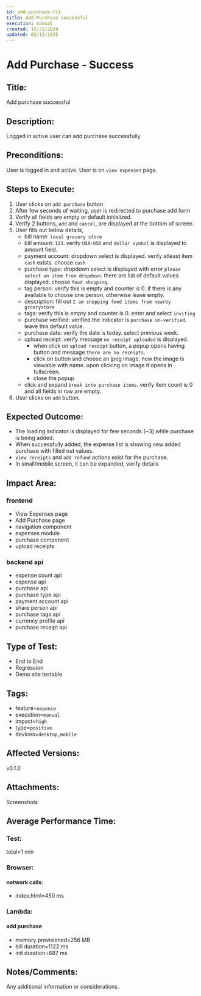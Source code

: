 ```yaml
---
id: add-purchase-tc1
title: Add Purchase successful
execution: manual
created: 12/21/2024
updated: 02/12/2025
---
```


# Add Purchase - Success

## Title:

Add purchase successful

## Description:

Logged in active user can add purchase successfully

## Preconditions:

User is logged in and active. User is on `view expenses` page.

## Steps to Execute:

1. User clicks on `add purchase` button
2. After few seconds of waiting, user is redirected to purchase add form
3. Verify all fields are empty or default initialized.
4. Verify 2 buttons, `add` and `cancel`, are displayed at the bottom of screen.
5. User fills out below details,
   - bill name: `local grocery store`
   - bill amount: `123`. verify `USA-USD` and `dollar symbol` is displayed to amount field.
   - payment account: dropdown select is displayed. verify atleast item `cash` exists. choose `cash`
   - purchase type: dropdown select is displayed with error `please select an item from dropdown`. there are list of default values displayed. choose `food shopping`.
   - tag person: verify this is empty and counter is 0. if there is any available to choose one person, otherwise leave empty.
   - description: fill out `I am shopping food items from nearby grcerystore`
   - tags: verify this is empty and counter is 0. enter and select `inviting`
   - purchase verified: verified the indicator is `purchase un-verified`. leave this default value.
   - purchase date: verify the date is today. select previous week.
   - upload receipt: verify message `no receipt uploaded` is displayed.
     - when click on `upload receipt` button, a popup opens having button and message `there are no receipts`.
     - click on button and choose an jpeg image. now the image is viewable with name. upon clicking on image it opens in fullscreen.
     - close the popup
   - click and expand `break into purchase items`. verify item count is 0 and all fields in row are empty.
6. User clicks on `add` button.

## Expected Outcome:

- The loading indicator is displayed for few seconds (~3) while purchase is being added.
- When successfully added, the expense list is showing new added purchase with filled out values.
- `view receipts` and `add refund` actions exist for the purchase.
- In small/mobile screen, it can be expanded, verify details

## Impact Area:

### frontend

- View Expenses page
- Add Purchase page
- navigation component
- expenses module
- purchase component
- upload receipts

### backend api

- expense count api
- expense api
- purchase api
- purchase type api
- payment account api
- share person api
- purchase tags api
- currency profile api
- purchase receipt api

## Type of Test:

- End to End
- Regression
- Demo site testable

## Tags:

- feature=`expense`
- execution=`manual`
- impact=`high`
- type=`positive`
- devices=`desktop,mobile`

## Affected Versions:

v0.1.0

## Attachments:

Screenshots

## Average Performance Time:

### Test:

total=1 min

### Browser:

#### network calls:

- index.html=450 ms

### Lambda:

#### add purchase

- memory provisioned=256 MB
- bill duration=1122 ms
- init duration=687 ms

## Notes/Comments:

Any additional information or considerations.
